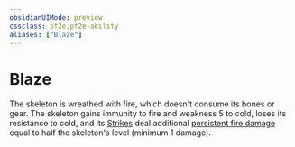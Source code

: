 ```yaml
---
obsidianUIMode: preview
cssclass: pf2e,pf2e-ability
aliases: ["Blaze"]
---
```

# Blaze

The skeleton is wreathed with fire, which doesn't consume its bones or gear. The skeleton gains immunity to fire and weakness 5 to cold, loses its resistance to cold, and its [Strikes](/rules/actions/strike.md) deal additional [persistent fire damage](/rules/conditions.md#Persistent%20Damage) equal to half the skeleton's level (minimum 1 damage).